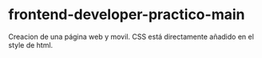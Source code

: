 # frontend-developer-practico-main

Creacion de una página web y movil. 
CSS está directamente añadido en el style de html. 
